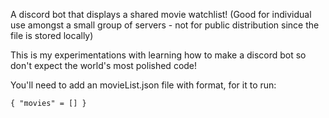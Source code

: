 A discord bot that displays a shared movie watchlist! (Good for individual use amongst a small group of servers - not for public distribution since the file is stored locally)

This is my experimentations with learning how to make a discord bot so don't expect the world's most polished code!

You'll need to add an movieList.json file with format, for it to run:

``
{
  "movies" = []
}
``

